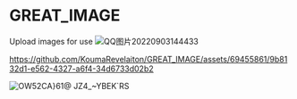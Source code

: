 # GREAT_IMAGE
Upload images for use
![QQ图片20220903144433](https://github.com/KoumaRevelaiton/GREAT_IMAGE/assets/69455861/994f56ad-395b-4224-afe3-a6219e90ba5c)


https://github.com/KoumaRevelaiton/GREAT_IMAGE/assets/69455861/9b8132d1-e562-4327-a6f4-34d6733d02b2

![OW52CA}61@ JZ4_~YBEK`RS](https://github.com/KoumaRevelaiton/GREAT_IMAGE/assets/69455861/23596eee-a355-460c-9aa7-307bd5dd02f4)
